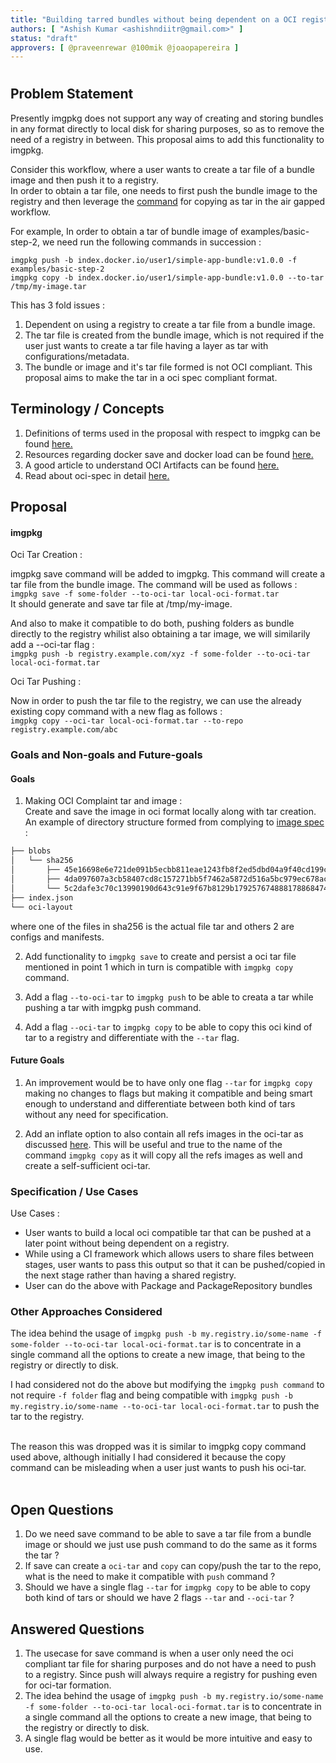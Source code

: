 ```yaml
---
title: "Building tarred bundles without being dependent on a OCI registry"
authors: [ "Ashish Kumar <ashishndiitr@gmail.com>" ]
status: "draft"
approvers: [ @praveenrewar @100mik @joaopapereira ]
---
```


# <Building tarred bundles without being dependent on a OCI registry>

## Problem Statement

Presently imgpkg does not support any way of creating and storing bundles in any format directly to local disk for sharing purposes, so as to remove the need of a registry in between. This proposal aims to add this functionality to imgpkg.

Consider this workflow, where a user wants to create a tar file of a bundle image and then push it to a registry. <br>
In order to obtain a tar file, one needs to first push the bundle image to the registry and then leverage the [command](https://carvel.dev/imgpkg/docs/v0.37.x/air-gapped-workflow/#option-2-with-intermediate-tarball) for copying as tar in the air gapped workflow.

For example, In order to obtain a tar of bundle image of examples/basic-step-2, we need run the following commands in succession :<br>

`imgpkg push -b index.docker.io/user1/simple-app-bundle:v1.0.0 -f examples/basic-step-2` <br>
`imgpkg copy -b index.docker.io/user1/simple-app-bundle:v1.0.0 --to-tar /tmp/my-image.tar`

This has 3 fold issues : <br>
1. Dependent on using a registry to create a tar file from a bundle image.
2. The tar file is created from the bundle image, which is not required if the user just wants to create a tar file having a layer as tar with configurations/metadata.
3. The bundle or image and it's tar file formed is not OCI compliant. This proposal aims to make the tar in a oci spec compliant format.

## Terminology / Concepts
1. Definitions of terms used in the proposal with respect to imgpkg can be found [here.](https://carvel.dev/imgpkg/docs/v0.37.x/)<br>
2. Resources regarding docker save and docker load can be found [here.](https://docs.docker.com/engine/reference/commandline/save/)<br>
3. A good article to understand OCI Artifacts can be found [here.](https://dlorenc.medium.com/oci-artifacts-explained-8f4a77945c13)
4. Read about oci-spec in detail [here.](https://github.com/opencontainers/image-spec/blob/main/image-layout.md)

## Proposal

#### imgpkg

Oci Tar Creation : <br>

imgpkg save command will be added to imgpkg. This command will create a tar file from the bundle image. The command will be used as follows : <br>
`imgpkg save -f some-folder --to-oci-tar local-oci-format.tar`<br>
It should generate and save tar file at /tmp/my-image.

And also to make it compatible to do both, pushing folders as bundle directly to the registry whilist also obtaining a tar image, we will similarily add a --oci-tar flag : <br>
`imgpkg push -b registry.example.com/xyz -f some-folder --to-oci-tar local-oci-format.tar`

Oci Tar Pushing : <br>

Now in order to push the tar file to the registry, we can use the already existing copy command with a new flag as follows : <br>
`imgpkg copy --oci-tar local-oci-format.tar --to-repo registry.example.com/abc`

### Goals and Non-goals and Future-goals

#### Goals
1. Making OCI Complaint tar and image : <br>
Create and save the image in oci format locally along with tar creation.
An example of directory structure formed from complying to [image spec](https://github.com/opencontainers/image-spec/blob/main/image-layout.md) : <br>

```md
├── blobs
│   └── sha256
│       ├── 45e16698e6e721de091b5ecbb811eae1243fb8f2ed5dbd04a9f40cd199c355f9
│       ├── 4da097607a3cb58407cd8c157271bb5f7462a5872d516a5bc979ec678ac30f7d
│       └── 5c2dafe3c70c13990190d643c91e9f67b8129b179257674888178868474f6511
├── index.json
└── oci-layout
```
where one of the files in sha256 is the actual file tar and others 2 are configs and manifests.<br>

2. Add functionality to `imgpkg save` to create and persist a oci tar file mentioned in point 1 which in turn is compatible with `imgpkg copy` command.<br>

3. Add a flag `--to-oci-tar` to `imgpkg push`  to be able to creata a tar while pushing a tar with imgpkg push command.
 
4. Add a flag `--oci-tar` to `imgpkg copy` to be able to copy this oci kind of tar to a registry and differentiate with the `--tar` flag.

#### Future Goals

1. An improvement would be to have only one flag `--tar` for `imgpkg copy` making no changes to flags but making it compatible and being smart enough to understand and differentiate between both kind of tars without any need for specification. <br>

2. Add an inflate option to also contain all refs images in the oci-tar as discussed [here](https://github.com/carvel-dev/imgpkg/issues/55#issuecomment-962209740). This will be useful and true to the name of the command `imgpkg copy` as it will copy all the refs images as well and create a self-sufficient oci-tar. <br>

### Specification / Use Cases

Use Cases : 
- User wants to build a local oci compatible tar that can be pushed at a later point without being dependent on a registry.
- While using a CI framework which allows users to share files between stages, user wants to pass this output so that it can be pushed/copied in the next stage rather than having a shared registry.
- User can do the above with Package and PackageRepository bundles

### Other Approaches Considered

The idea behind the usage of `imgpkg push -b my.registry.io/some-name -f some-folder --to-oci-tar local-oci-format.tar` is to concentrate in a single command all the options to create a new image, that being to the registry or directly to disk.

I had considered not do the above but modifying the `imgpkg push command` to not require `-f folder` flag and being compatible with
`imgpkg push -b my.registry.io/some-name --to-oci-tar local-oci-format.tar` to push the tar to the registry. <br><br>

The reason this was dropped was it is similar to imgpkg copy command used above, although initially I had considered it because the copy command can be misleading when a user just wants to push his oci-tar. <br><br>


## Open Questions
1. Do we need save command to be able to save a tar file from a bundle image or should we just use push command to do the same as it forms the tar ? <br> 
2. If save can create a `oci-tar` and `copy` can copy/push the tar to the repo, what is the need to make it compatible with `push` command ? <br>
3. Should we have a single flag `--tar` for `imgpkg copy` to be able to copy both kind of tars or should we have 2 flags `--tar` and `--oci-tar` ? <br>

## Answered Questions
1. The usecase for save command is when a user only need the oci compliant tar file for sharing purposes and do not have a need to push to a registry. Since push will always require a registry for pushing even for oci-tar formation. <br>
2. The idea behind the usage of `imgpkg push -b my.registry.io/some-name -f some-folder --to-oci-tar local-oci-format.tar` is to concentrate in a single command all the options to create a new image, that being to the registry or directly to disk.
3. A single flag would be better as it would be more intuitive and easy to use. <br>
